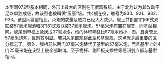 本型同072型基本相同，外形上最大的区别在于武器系统。由于北约认为其改动不足以单独成级，故该型也被叫做“玉康”级。共4艘在役，舷号为930、931、932、933。该型同基型相比，火炮的数量及威力已经大大减少。舰上共部置1门66式双联装57毫米舰炮和3门61式双联装37毫米舰炮。57毫米炮布置在舰首，同基型相同。舰尾副甲板上被换成37毫米炮，炮的体积明显比57毫米炮小一圈，且身管比57毫米炮短，区别较明显。若只从尾部观察此型和基型舰，这点就是最重要的区分标志了。另外，舰桥前以两门37毫米炮替代了基型的57毫米炮，而且基型上的4门25毫米炮在该型上被全部取消。至于桅杆、副甲板支撑柱等易识别点都与基型相同。